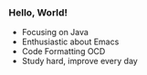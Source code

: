 ### Hello, World!
- Focusing on Java
- Enthusiastic about Emacs
- Code Formatting OCD
- Study hard, improve every day
